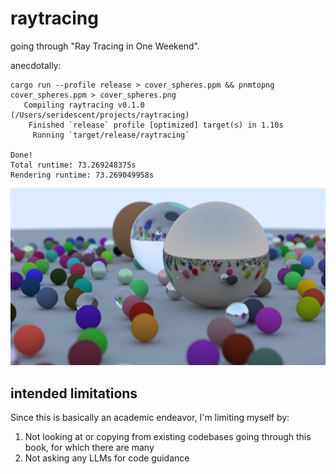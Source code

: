 # raytracing
going through "Ray Tracing in One Weekend".

anecdotally:
```shell
cargo run --profile release > cover_spheres.ppm && pnmtopng cover_spheres.ppm > cover_spheres.png
   Compiling raytracing v0.1.0 (/Users/seridescent/projects/raytracing)
    Finished `release` profile [optimized] target(s) in 1.10s
     Running `target/release/raytracing`

Done!
Total runtime: 73.269248375s
Rendering runtime: 73.269049958s
```
![](./cover_spheres.png)

## intended limitations

Since this is basically an academic endeavor, I'm limiting myself by:

1. Not looking at or copying from existing codebases going through this book, for which there are many
2. Not asking any LLMs for code guidance

